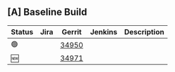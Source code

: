 [A] Baseline Build
------------------

| Status | Jira | Gerrit | Jenkins | Description |
| ------ | ---- | ------ | ------- | ----------- |
| :green_circle: | | [34950](https://gerrit.opencord.org/c/ofagent-go/+/34950) | | |
| :new: | | [34971](https://gerrit.opencord.org/c/ofagent-go/+/34971) | | |
